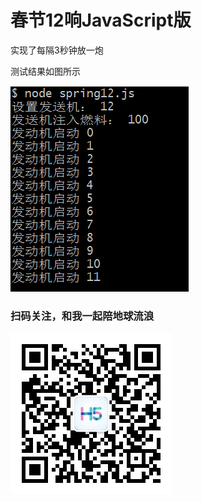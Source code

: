 # 春节12响JavaScript版

实现了每隔3秒钟放一炮

测试结果如图所示

![测试结果](https://github.com/cooleye/spring12biubiu/blob/master/imgs/rr.png)


### 扫码关注，和我一起陪地球流浪
![测试结果](https://github.com/cooleye/spring12biubiu/blob/master/imgs/qr.jpg)
